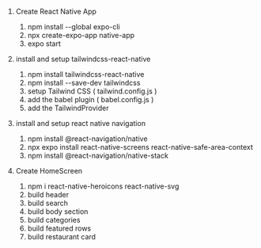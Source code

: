 1. Create React Native App

   1. npm install --global expo-cli
   2. npx create-expo-app native-app
   3. expo start

2. install and setup tailwindcss-react-native

   1. npm install tailwindcss-react-native
   2. npm install --save-dev tailwindcss
   3. setup Tailwind CSS ( tailwind.config.js )
   4. add the babel plugin ( babel.config.js )
   5. add the TailwindProvider

3. install and setup react native navigation

   1. npm install @react-navigation/native
   2. npx expo install react-native-screens react-native-safe-area-context
   3. npm install @react-navigation/native-stack

4. Create HomeScreen

   1. npm i react-native-heroicons react-native-svg
   2. build header
   3. build search
   4. build body section
   5. build categories
   6. build featured rows
   7. build restaurant card
